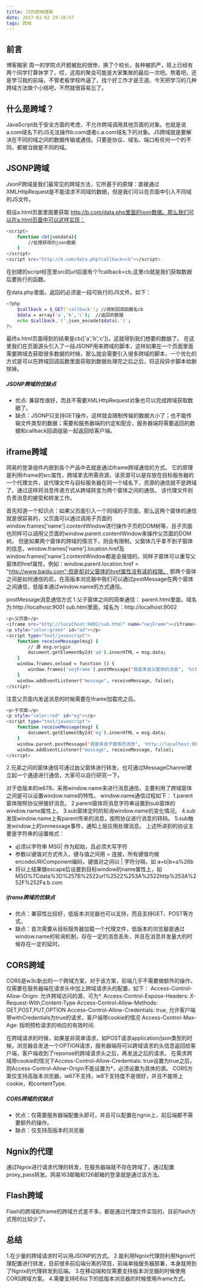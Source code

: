 ```yaml
---
title: JS的跨域理解
date: 2017-01-02 19:16:57
tags: 跨域
---
```


## 前言
博客搬家
周一的学院点开题被批的很惨，换了个校长，各种被抓严，班上已经有两个同学打算休学了。哎，这周的聚会可能是大家集聚的最后一次吧。熬着吧，还是学习我的前端，不管老板学校咋逼了，找个好工作才是王道。今天把学习的几种跨域方法做个小结吧，不然就很容易忘了。

## 什么是跨域？
JavaScript处于安全方面的考虑，不允许跨域调用其他页面的对象。也就是说a.com域名下的JS无法操作b.com或者c.a.com域名下的对象。JS跨域就是要解决在不同的域之间的数据传输或通信。只要是协议、域名、端口有任何一个的不同，都被当做是不同的域。

## JSONP跨域

JsonP跨域是我们最常见的跨域方法，它所基于的原理：直接通过XMLHttpRequest是不能请求不同域的数据，但是我们可以在页面中引入不同域的JS文件。

假设a.html页面里面要获取 http://b.com/data.php里面的json数据。那么我们可以在a.html页面中可以这样实现：
``` bash
<script>
    function cb(jsondata){
        //处理获得的json数据
    }
</script>
<script src="http://b.com/data.php?callback=cb"></script>

```
<!--more-->

在创建的script标签里src的url后面有个?callback=cb,这里cb就是我们获取数据后要执行的函数。

在data.php里面，返回的必须是一段可执行的JS文件。如下：

``` bash
<?php
    $callback = $_GET['callback']; //得到回调函数名cb
    $data = array('a','b','c');  //返回的数据
    echo $callback.'('.json_encode($data).')';
?>
```

最终a.html页面得到的结果是cb(['a','b','c'])。这就得到我们想要的数据了。
在这里我们在页面源头引入了一段JSONP用来跨域的脚本，这样如果在一个页面里面需要跨域去获取很多数据的时候，那么就会需要引入很多跨域的脚本，一个优化的方式是可以在跨域回调函数里面获取到数据处理完之后之后，将这段异步脚本给删除掉。

##### JSONP跨域的优缺点
- 优点: 兼容性很好，而且不需要XMLHttpRequest对象也可以完成跨域获取数据了。
- 缺点：JSONP只支持GET操作，这样就会限制传输的数据大小了；也不能传输文件类型的数据；需要和服务器端的约定和配合，服务器端将需要返回的数据和callback回调组装一起返回给客户端。

## iframe跨域
网易的登录组件内嵌到各个产品中去就是通过iframe跨域通信的方式。
它的原理是利用iframe的src属性，跨域拿去所需资源，该资源可以是存放在目标服务器的一个代理文件，该代理文件与目标服务器在同一个域名下，资源的通信就不是跨域了。通过这样将消息传递方式从跨域转变为两个窗体之间的通信。
该代理文件则负责消息的接受和转发工作。

首先知道一个知识点：如果父页面引入一个同域的子页面，那么这两个窗体的通信就是很容易的，父页面可以通过调用子页面的window.frames['name'].contentWindow进行操作子页的DOM树等，且子页面也同样可以调用父页面的window.parent.contentWindow来操作父页面的DOM树。
但是如果两个窗体的跨域的情况下，则会有限制，父窗体几乎拿不到子窗体的信息，window.frames['name'].location.href及window.frames['name'].contentWindow都是会报错的，同样子窗体可以重写父窗体的href属性，例如：window.parent.location.href = "http://www.baidu.com";但是却对父窗体的href属性没有读的权限。
那两个窗体之间是如何通信的尼。在高版本浏览器中我们可以通过postMessage在两个窗体之间通信，低版本通过window.name的方式通信。

postMessage消息通信方式
1.父子窗体之间的简单通信：
parent.html里面，域名为:http://localhost:9001
sub.html里面，域名为：http://localhost:9002

``` bash
<p>父页面</p>		
<iframe src="http://localhost:9002/sub.html" name="nejFrame"></iframe>
<p style="color:green" id="ad"></p>
<script type="text/javascript">
    function receiveMessage(msg) {
        // 源 msg.origin
        document.getElementById('ad').innerHTML = msg.data;
    }
    window.frames.onload = function () {
        window.frames['nejFrame'].postMessage("我是来自父窗体的消息", 'http://localhost:9002');
    }
    window.addEventListener("message", receiveMessage, false);
</script>
```
注意父页面内发送消息的时候需要在iframe加载完之后。
``` bash
<p>子页面</p>
<p style="color:red" id="eg"></p>	
<script type="text/javascript">
    function receiveMessage(msg) {
        document.getElementById('eg').innerHTML = msg.data;
    }
    window.parent.postMessage("我是来自子窗体的消息", 'http://localhost:9001');
    window.addEventListener("message", receiveMessage, false);
</script>
```
2.兄弟之间的窗体通信可通过由父窗体进行转发，也可通过MessageChannel建立起一个通道进行通信，大家可以自行研究一下。

对于低版本的ie678，采用window.name来进行消息通信，主要利用了跨域窗体之间是可以设置window.name的特性。
window.name通信过程如下：
1.parent窗体按照协议拼接好消息。
2.parent窗体将消息字符串设置到sub窗体的window.name属性上。
3.sub窗体定时的轮询window.name的变化情况。
4.sub发现window.name上有parent传来的消息，按照协议进行消息的转码。
5.sub触发window上的onmessage事件，通知上层应用处理消息。
上述所讲到的协议主要是字符串的设置格式：
- 必须以字符串 MSG| 作为起始，且必须大写字符
- 参数以键值对方式传入，键与值之间用 = 连接，所有键值均做encodeURIComponent编码，键值对之间以 | 字符分隔，如 a=b|b=a%26b
- 将以上结果做escape后设置到目标window的name属性上，如MSG%7Cdata%3D%257B%2522url%2522%253A%2522http%253A%252F%252Fa.b.com

##### iframe跨域的优缺点
- 优点：兼容性比较好，低版本浏览器也可以支持，而且支持GET、POST等方式。
- 缺点：首次需要从目标服务器加载一个代理文件，低版本的浏览器是通过window.name的轮询机制，存在一定的消息丢失，并且在消息并发量大的时候存在一定的延时。
## CORS跨域
CORS是w3c新出的一个跨域方案，对于该方案，前端几乎不需要做额外的操作，仅需要在服务器端在请求头中加上跨域请求头的配置，如下：
Access-Control-Allow-Origin: 允许跨域访问的源，可为*.
Access-Control-Expose-Headers: X-Request-With,Content-Type
Access-Control-Allow-Methods: GET,POST,PUT,OPTION
Access-Control-Allow-Credentials: true, 允许客户端带withCredentials为true的请求，客户端带cookie的情况
Access-Control-Max-Age: 指明预检请求的响应的有效时间.

在跨域请求的时候，如果是非简单请求，如POST请求application/json类型的时候，浏览器会发送一个OPTION请求，服务器端将可以跨域请求的头信息返回给客户端，客户端收到了reponse的跨域请求头之后，再发送之后的请求。
在需求跨域带cookie的情况下Access-Control-Allow-Credentials: true设置为true之后，则Access-Control-Allow-Origin不能设置为*，必须设置为具体的源。
CORS方案仅支持高版本浏览器，ie67不支持，ie8下支持度不是很好，并且不能带上cookie，和contentType.
##### CORS跨域的优缺点
- 优点：仅需要服务器端配置头即可，并且可以配置在ngnix上，前后端都不需要额外的操作。
- 缺点：仅支持高版本的浏览器


## Ngnix的代理
通过Ngnix进行请求代理的转发，在服务器端就不存在跨域了，通过配置proxy_pass转发。网易163邮箱和126邮箱的登录就是通过该方法。

## Flash跨域
Flash的跨域和iframe的跨域方式差不多，都是通过代理文件实现的，目前flash方式用的比较少了。

## 总结
1.在少量的跨域请求时可以用JSONP的方式。
2.能利用Ngnix代理则利用Ngnix代理配置进行转发，目前很多前后端分离的项目，前端单独服务器部署，本身就用到了Ngnix的代理转发到后端。
3.在移动端和仅需要支持版本浏览器的时候使用CORS跨域方案。
4.需要支持IE8以下的低版本浏览器的时候使用iframe方式。










